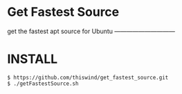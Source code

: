 Get Fastest Source
=====================
get the fastest apt source for Ubuntu
——————————

# INSTALL

```
$ https://github.com/thiswind/get_fastest_source.git
$ ./getFastestSource.sh
```


